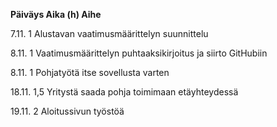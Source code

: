 <b>Päiväys   	Aika (h)	                          Aihe</b>

7.11.				  1         	    Alustavan vaatimusmäärittelyn suunnittelu

8.11.	        1	              Vaatimusmäärittelyn puhtaaksikirjoitus ja siirto GitHubiin

8.11.	        1	              Pohjatyötä itse sovellusta varten

18.11.	      1,5	            Yritystä saada pohja toimimaan etäyhteydessä

19.11.	      2	              Aloitussivun työstöä
